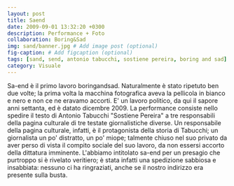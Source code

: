 ```yaml
---
layout: post
title: Saend
date: 2009-09-01 13:32:20 +0300
description: Performance + Foto
collaboration: Boring&Sad
img: sand/banner.jpg # Add image post (optional)
fig-caption: # Add figcaption (optional)
tags: [sand, send, antonio tabucchi, sostiene pereira, boring and sad]
category: Visuale
---
```




Sa-end è il primo lavoro boringandsad. Naturalmente è stato ripetuto ben due volte; la prima volta la macchina fotografica aveva la pellicola in bianco e nero e non ce ne eravamo accorti. E' un lavoro politico, da qui il sapore anni settanta, ed è datato dicembre 2009. La performance consiste nello spedire il testo di Antonio Tabucchi "Sostiene Pereira" a tre responsabili della pagina culturale di tre testate giornalistiche diverse.  Un responsabile della pagina culturale, infatti, è il protagonista della storia di Tabucchi; un giornalista un po' distratto, un po' miope;  talmente chiuso nel suo privato da aver perso di vista il compito sociale del suo lavoro, da non essersi accorto della dittatura imminente.
L'abbiamo intitolato sa-end per un presagio che purtroppo si è rivelato veritiero; è stata infatti una spedizione sabbiosa e insabbiata: nessuno ci ha ringraziati, anche se il nostro indirizzo era presente sulla busta.
